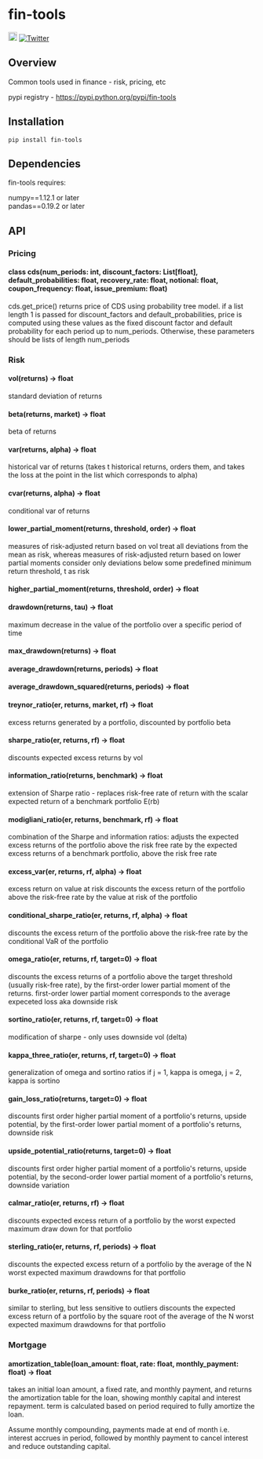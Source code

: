 # fin-tools  
<a href="https://badge.fury.io/py/fin-tools"><img src="https://badge.fury.io/py/fin-tools.svg" alt="PyPI version" height="18"></a>
[![Twitter](https://img.shields.io/twitter/url/https/pypi.python.org/pypi/fin-tools.svg?style=social)](https://twitter.com/intent/tweet?text=Wow:&url=https%3A%2F%2Fpypi.python.org%2Fpypi%2Ffin-tools)



Overview
--------
Common tools used in finance - risk, pricing, etc

pypi registry - https://pypi.python.org/pypi/fin-tools


Installation
--------

```
pip install fin-tools
```

## Dependencies

fin-tools requires:

numpy==1.12.1 or later   
pandas==0.19.2 or later


## API

### Pricing

#### class cds(num_periods: int, discount_factors: List[float], default_probabilities: float, recovery_rate: float, notional: float, coupon_frequency: float, issue_premium: float)

cds.get_price()
returns price of CDS using probability tree model. if a list length 1 is passed for discount_factors and default_probabilities, price is computed using these values as the fixed discount factor and default probability for each period up to num_periods. Otherwise, these parameters should be lists of length num_periods

### Risk 

#### vol(returns) -> float
standard deviation of returns

#### beta(returns, market) -> float
beta of returns

#### var(returns, alpha) -> float
historical var of returns (takes t historical returns, orders them, and takes the loss at the point in the list which corresponds to alpha)

#### cvar(returns, alpha) -> float
conditional var of returns

#### lower_partial_moment(returns, threshold, order) -> float
measures of risk-adjusted return based on vol treat all deviations from the mean as risk, whereas measures of risk-adjusted return based on lower partial moments consider only deviations below some predefined minimum return threshold, t as risk

#### higher_partial_moment(returns, threshold, order) -> float

#### drawdown(returns, tau) -> float
maximum decrease in the value of the portfolio over a specific period of time

#### max_drawdown(returns) -> float

#### average_drawdown(returns, periods) -> float

#### average_drawdown_squared(returns, periods) -> float

#### treynor_ratio(er, returns, market, rf) -> float
excess returns generated by a portfolio, discounted by portfolio beta

#### sharpe_ratio(er, returns, rf) -> float
discounts expected excess returns by vol

#### information_ratio(returns, benchmark) -> float
extension of Sharpe ratio - replaces risk-free rate of return with the scalar expected return of a benchmark portfolio E(rb)

#### modigliani_ratio(er, returns, benchmark, rf) -> float
combination of the Sharpe and information ratios: adjusts the expected excess returns of the portfolio above the risk free rate by the expected excess returns of a benchmark portfolio, above the risk free rate

#### excess_var(er, returns, rf, alpha) -> float
excess return on value at risk discounts the excess return of the portfolio above the risk-free rate by the value at risk of the portfolio

#### conditional_sharpe_ratio(er, returns, rf, alpha) -> float
discounts the excess return of the portfolio above the risk-free rate by the conditional VaR of the portfolio

#### omega_ratio(er, returns, rf, target=0) -> float
discounts the excess returns of a portfolio above the target threshold
(usually risk-free rate), by the first-order lower partial moment of the returns. first-order lower partial moment corresponds to the average expeceted loss aka downside risk

#### sortino_ratio(er, returns, rf, target=0) -> float
modification of sharpe - only uses downside vol (delta)

#### kappa_three_ratio(er, returns, rf, target=0) -> float
generalization of omega and sortino ratios
if j = 1, kappa is omega, j = 2, kappa is sortino

#### gain_loss_ratio(returns, target=0) -> float
discounts first order higher partial moment of a portfolio's returns, upside potential, by the first-order lower partial moment of a portfolio's returns, downside risk

#### upside_potential_ratio(returns, target=0) -> float
discounts first order higher partial moment of a portfolio's returns, upside potential, by the second-order lower partial moment of a portfolio's returns, downside variation

#### calmar_ratio(er, returns, rf) -> float
discounts expected excess return of a portfolio by the worst expected maximum draw down for that portfolio

#### sterling_ratio(er, returns, rf, periods) -> float
discounts the expected excess return of a portfolio by the average of the N worst expected maximum drawdowns for that portfolio

#### burke_ratio(er, returns, rf, periods) -> float
similar to sterling, but less sensitive to outliers discounts the expected excess return of a portfolio by the square root of the average of the N worst expected maximum drawdowns for that portfolio

### Mortgage

#### amortization_table(loan_amount: float, rate: float, monthly_payment: float) -> float

takes an initial loan amount, a fixed rate, and monthly payment, and returns
the amortization table for the loan, showing monthly capital and interest repayment.
term is calculated based on period required to fully amortize the loan.

Assume monthly compounding, payments made at end of month i.e. interest accrues in period, followed by
monthly payment to cancel interest and reduce outstanding capital.
